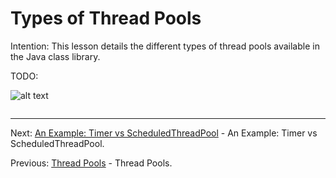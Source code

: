 # Types of Thread Pools

Intention: This lesson details the different types of thread pools available in the Java class library.

TODO:

![alt text](../../etc/multithreading/img.png "Img")

```java

```

<hr>

Next: [An Example: Timer vs ScheduledThreadPool](chapter_33.md "An Example: Timer vs ScheduledThreadPool") - 
An Example: Timer vs ScheduledThreadPool.

Previous: [Thread Pools](chapter_31.md "Thread Pools") - Thread Pools.